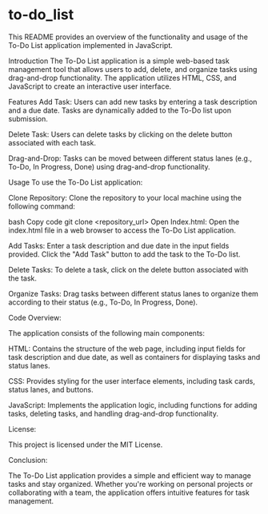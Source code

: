 # to-do_list

This README provides an overview of the functionality and usage of the To-Do List application implemented in JavaScript.

Introduction
The To-Do List application is a simple web-based task management tool that allows users to add, delete, and organize tasks using drag-and-drop functionality. The application utilizes HTML, CSS, and JavaScript to create an interactive user interface.

Features
Add Task: Users can add new tasks by entering a task description and a due date. Tasks are dynamically added to the To-Do list upon submission.

Delete Task: Users can delete tasks by clicking on the delete button associated with each task.

Drag-and-Drop: Tasks can be moved between different status lanes (e.g., To-Do, In Progress, Done) using drag-and-drop functionality.

Usage
To use the To-Do List application:

Clone Repository: Clone the repository to your local machine using the following command:

bash
Copy code
git clone <repository_url>
Open Index.html: Open the index.html file in a web browser to access the To-Do List application.

Add Tasks: Enter a task description and due date in the input fields provided. Click the "Add Task" button to add the task to the To-Do list.

Delete Tasks: To delete a task, click on the delete button associated with the task.

Organize Tasks: Drag tasks between different status lanes to organize them according to their status (e.g., To-Do, In Progress, Done).

Code Overview:

The application consists of the following main components:

HTML: Contains the structure of the web page, including input fields for task description and due date, as well as containers for displaying tasks and status lanes.

CSS: Provides styling for the user interface elements, including task cards, status lanes, and buttons.

JavaScript: Implements the application logic, including functions for adding tasks, deleting tasks, and handling drag-and-drop functionality.

License:

This project is licensed under the MIT License.

Conclusion:

The To-Do List application provides a simple and efficient way to manage tasks and stay organized. Whether you're working on personal projects or collaborating with a team, the application offers intuitive features for task management.
